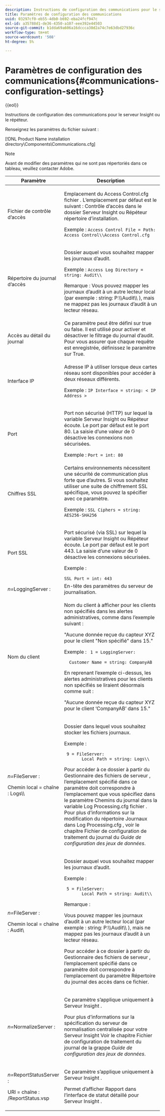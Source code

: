 ```yaml
---
description: Instructions de configuration des communications pour le serveur Insight ou le répéteur.
title: Paramètres de configuration des communications
uuid: 03297cf0-eb55-4db0-b692-eba24fcf947c
exl-id: a35788d1-de36-4350-a107-eee392e44503
source-git-commit: b1dda69a606a16dccca30d2a74c7e63dbd27936c
workflow-type: tm+mt
source-wordcount: '508'
ht-degree: 5%

---
```


# Paramètres de configuration des communications{#communications-configuration-settings}

{{eol}}

Instructions de configuration des communications pour le serveur Insight ou le répéteur.

Renseignez les paramètres du fichier suivant :

[!DNL Product Name installation directory\Components\Communications.cfg]

>[!NOTE]
>
>Avant de modifier des paramètres qui ne sont pas répertoriés dans ce tableau, veuillez contacter Adobe.

<table id="table_C87F1150E53548F484A8C0CFE91F1079"> 
 <thead> 
  <tr> 
   <th colname="col1" class="entry"> Paramètre </th> 
   <th colname="col2" class="entry"> Description </th> 
  </tr> 
 </thead>
 <tbody> 
  <tr> 
   <td colname="col1"> Fichier de contrôle d’accès </td> 
   <td colname="col2"> <p>Emplacement du <span class="filepath"> Access Control.cfg </span> fichier . L’emplacement par défaut est le suivant : <span class="filepath"> Contrôle d’accès </span> dans le dossier <span class="keyword"> Serveur Insight </span> ou <span class="wintitle"> Répéteur </span> répertoire d’installation. </p> <p>Exemple : <code>Access Control File = Path: Access Control\\Access Control.cfg</code> </p> </td> 
  </tr> 
  <tr> 
   <td colname="col1"> Répertoire du journal d’accès </td> 
   <td colname="col2"> <p>Dossier auquel vous souhaitez mapper les journaux d’audit. </p> <p>Exemple : <code>Access Log Directory = string: Audit\\</code> </p> <p> <p>Remarque : Vous pouvez mapper les journaux d’audit à un autre lecteur local (par exemple : <span class="filepath"> string: P:\\Audit\\ </span>), mais ne mappez pas les journaux d’audit à un lecteur réseau. </p> </p> </td> 
  </tr> 
  <tr> 
   <td colname="col1"> Accès au détail du journal </td> 
   <td colname="col2"> Ce paramètre peut être défini sur true ou false. Il est utilisé pour activer et désactiver le filtrage du journal d’audit. Pour vous assurer que chaque requête est enregistrée, définissez le paramètre sur True. </td> 
  </tr> 
  <tr> 
   <td colname="col1"> Interface IP </td> 
   <td colname="col2"> <p>Adresse IP à utiliser lorsque deux cartes réseau sont disponibles pour accéder à deux réseaux différents. </p> <p>Exemple : <code>IP Interface = string: &lt; IP Address &gt;</code> </p> </td> 
  </tr> 
  <tr> 
   <td colname="col1"> Port </td> 
   <td colname="col2"> <p>Port non sécurisé (HTTP) sur lequel la variable <span class="keyword"> Serveur Insight </span> ou <span class="wintitle"> Répéteur </span> écoute. Le port par défaut est le port 80. La saisie d’une valeur de 0 désactive les connexions non sécurisées. </p> <p>Exemple : <code>Port = int: 80</code> </p> </td> 
  </tr> 
  <tr> 
   <td colname="col1"> Chiffres SSL </td> 
   <td colname="col2"> Certains environnements nécessitent une sécurité de communication plus forte que d’autres. Si vous souhaitez utiliser une suite de chiffrement SSL spécifique, vous pouvez la spécifier avec ce paramètre. <p>Exemple : <code>SSL Ciphers = string: AES256-SHA256</code> </p> </td> 
  </tr> 
  <tr> 
   <td colname="col1"> Port SSL </td> 
   <td colname="col2"> <p>Port sécurisé (via SSL) sur lequel la variable <span class="keyword"> Serveur Insight </span> ou <span class="wintitle"> Répéteur </span> écoute. Le port par défaut est le port 443. La saisie d’une valeur de 0 désactive les connexions sécurisées. </p> <p>Exemple : <span class="filepath"></span> </p> <code>SSL Port = int: 443</code> </td> 
  </tr> 
  <tr> 
   <td colname="col1"> <i>n=</i>LoggingServer : </td> 
   <td colname="col2"> En-tête des paramètres du serveur de journalisation. </td> 
  </tr> 
  <tr> 
   <td colname="col1"> Nom du client </td> 
   <td colname="col2"> <p>Nom du client à afficher pour les clients non spécifiés dans les alertes administratives, comme dans l’exemple suivant : </p> <p>"Aucune donnée reçue du capteur XYZ pour le client "Non spécifié" dans 15." </p> <p>Exemple : <code> 1&nbsp;=&nbsp;LoggingServer:&nbsp; 
      &nbsp;&nbsp;Customer&nbsp;Name&nbsp;=&nbsp;string:&nbsp;CompanyAB </code> </p> <p>En reprenant l’exemple ci-dessus, les alertes administratives pour les clients non spécifiés se liraient désormais comme suit : </p> <p>"Aucune donnée reçue du capteur XYZ pour le client ‘CompanyAB’ dans 15." </p> </td> 
  </tr> 
  <tr> 
   <td colname="col1"> <p> <i>n=</i>FileServer : </p> <p> Chemin local = chaîne : Logs\\ </p> </td> 
   <td colname="col2"> <p>Dossier dans lequel vous souhaitez stocker les fichiers journaux. </p> <p>Exemple : </p> <code> 9&nbsp;=&nbsp;FileServer:&nbsp; 
     &nbsp;&nbsp;Local&nbsp;Path&nbsp;=&nbsp;string:&nbsp;Logs\\ </code> <p>Pour accéder à ce dossier à partir du <span class="wintitle"> Gestionnaire des fichiers de serveur </span>, l’emplacement spécifié dans ce paramètre doit correspondre à l’emplacement que vous spécifiez dans le paramètre Chemins du journal dans la variable <span class="filepath"> Log Processing.cfg </span> fichier . Pour plus d’informations sur la modification du répertoire Journaux dans <span class="filepath"> Log Processing.cfg </span> , voir le chapitre Fichier de configuration de traitement du journal du <i>Guide de configuration des jeux de données</i>. </p> </td> 
  </tr> 
  <tr> 
   <td colname="col1"> <p> <i>n=</i>FileServer : </p> <p> Chemin local = chaîne : Audit\ </p> </td> 
   <td colname="col2"> <p>Dossier auquel vous souhaitez mapper les journaux d’audit. </p> <p>Exemple : </p> <code> 5&nbsp;=&nbsp;FileServer:&nbsp; 
     &nbsp;&nbsp;Local&nbsp;Path&nbsp;=&nbsp;string:&nbsp;Audit\\ </code> <p>Remarque :  <p>Vous pouvez mapper les journaux d’audit à un autre lecteur local (par exemple : <span class="filepath"> string: P:\\Audit\\ </span>), mais ne mappez pas les journaux d’audit à un lecteur réseau. </p> <p>Pour accéder à ce dossier à partir du <span class="wintitle"> Gestionnaire des fichiers de serveur </span>, l’emplacement spécifié dans ce paramètre doit correspondre à l’emplacement du paramètre Répertoire du journal des accès dans ce fichier. </p> </p> </td> 
  </tr> 
  <tr> 
   <td colname="col1"> <i>n=</i>NormalizeServer : </td> 
   <td colname="col2"> <p>Ce paramètre s’applique uniquement à <span class="keyword"> Serveur Insight </span>. </p> <p>Pour plus d’informations sur la spécification du serveur de normalisation centralisée pour votre <span class="keyword"> Serveur Insight </span> Voir le chapitre Fichier de configuration de traitement du journal de la grappe <i>Guide de configuration des jeux de données</i>. </p> </td> 
  </tr> 
  <tr> 
   <td colname="col1"> <p> <i>n=</i>ReportStatusServer : </p> <p> URI = chaîne : /ReportStatus.vsp </p> </td> 
   <td colname="col2"> <p>Ce paramètre s’applique uniquement à <span class="keyword"> Serveur Insight </span>. </p> <p>Permet d’afficher <span class="keyword"> Rapport </span> dans l’interface de statut détaillé pour <span class="keyword"> Serveur Insight </span>. </p> </td> 
  </tr> 
 </tbody> 
</table>
